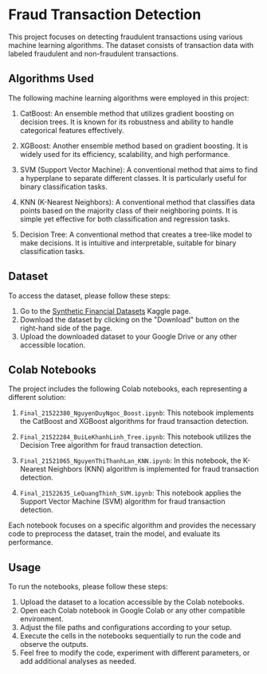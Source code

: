 # Fraud Transaction Detection

This project focuses on detecting fraudulent transactions using various machine learning algorithms. The dataset consists of transaction data with labeled fraudulent and non-fraudulent transactions.

## Algorithms Used

The following machine learning algorithms were employed in this project:

1. CatBoost: An ensemble method that utilizes gradient boosting on decision trees. It is known for its robustness and ability to handle categorical features effectively.

2. XGBoost: Another ensemble method based on gradient boosting. It is widely used for its efficiency, scalability, and high performance.

3. SVM (Support Vector Machine): A conventional method that aims to find a hyperplane to separate different classes. It is particularly useful for binary classification tasks.

4. KNN (K-Nearest Neighbors): A conventional method that classifies data points based on the majority class of their neighboring points. It is simple yet effective for both classification and regression tasks.

5. Decision Tree: A conventional method that creates a tree-like model to make decisions. It is intuitive and interpretable, suitable for binary classification tasks.

## Dataset

To access the dataset, please follow these steps:

1. Go to the [Synthetic Financial Datasets](https://www.kaggle.com/code/imranp/starter-synthetic-financial-datasets-cd6449a6-6) Kaggle page.
2. Download the dataset by clicking on the "Download" button on the right-hand side of the page.
3. Upload the downloaded dataset to your Google Drive or any other accessible location.

## Colab Notebooks

The project includes the following Colab notebooks, each representing a different solution:

1. `Final_21522380_NguyenDuyNgoc_Boost.ipynb`: This notebook implements the CatBoost and XGBoost algorithms for fraud transaction detection.

2. `Final_21522284_BuiLeKhanhLinh_Tree.ipynb`: This notebook utilizes the Decision Tree algorithm for fraud transaction detection.

3. `Final_21521065_NguyenThiThanhLan_KNN.ipynb`: In this notebook, the K-Nearest Neighbors (KNN) algorithm is implemented for fraud transaction detection.

4. `Final_21522635_LeQuangThinh_SVM.ipynb`: This notebook applies the Support Vector Machine (SVM) algorithm for fraud transaction detection.

Each notebook focuses on a specific algorithm and provides the necessary code to preprocess the dataset, train the model, and evaluate its performance.

## Usage

To run the notebooks, please follow these steps:

1. Upload the dataset to a location accessible by the Colab notebooks.
2. Open each Colab notebook in Google Colab or any other compatible environment.
3. Adjust the file paths and configurations according to your setup.
4. Execute the cells in the notebooks sequentially to run the code and observe the outputs.
5. Feel free to modify the code, experiment with different parameters, or add additional analyses as needed.

